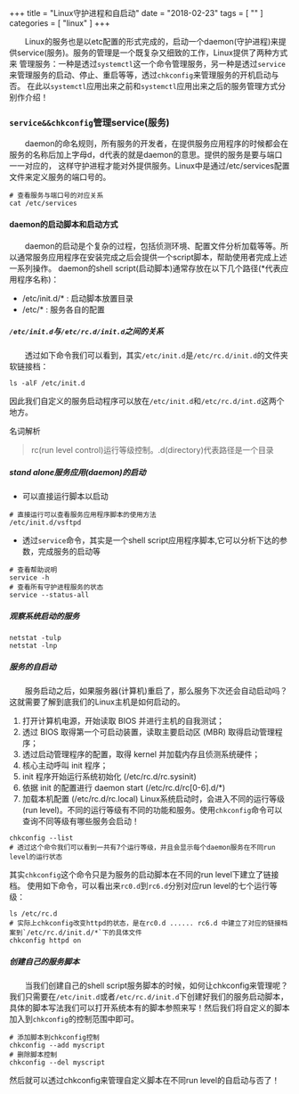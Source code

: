 +++
title = "Linux守护进程和自启动"
date = "2018-02-23"
tags = [ "" ]
categories = [ "linux" ]
+++

　　Linux的服务也是以etc配置的形式完成的，启动一个daemon(守护进程)来提供service(服务)。服务的管理是一个既复杂又细致的工作，Linux提供了两种方式来
管理服务：一种是透过`systemctl`这一个命令管理服务，另一种是透过`service`来管理服务的启动、停止、重启等等，透过`chkconfig`来管理服务的开机启动与否。
在此以`systemctl`应用出来之前和`systemctl`应用出来之后的服务管理方式分别作介绍！
<!--more-->
### `service&&chkconfig`管理service(服务)

　　daemon的命名规则，所有服务的开发者，在提供服务应用程序的时候都会在服务的名称后加上字母d，d代表的就是daemon的意思。提供的服务是要与端口一一对应的，
这样守护进程才能对外提供服务。Linux中是通过/etc/services配置文件来定义服务的端口号的。

``` shell
# 查看服务与端口号的对应关系
cat /etc/services
```

#### daemon的启动脚本和启动方式

　　daemon的启动是个复杂的过程，包括侦测环境、配置文件分析加载等等。所以通常服务应用程序在安装完成之后会提供一个script脚本，帮助使用者完成上述一系列操作。
daemon的shell script(启动脚本)通常存放在以下几个路径(*代表应用程序名称)：
* /etc/init.d/* : 启动脚本放置目录
* /etc/* : 服务各自的配置

##### `/etc/init.d`与`/etc/rc.d/init.d`之间的关系

　　透过如下命令我们可以看到，其实`/etc/init.d`是`/etc/rc.d/init.d`的文件夹软链接档：

``` shell
ls -alF /etc/init.d
```

因此我们自定义的服务启动程序可以放在`/etc/init.d`和`/etc/rc.d/int.d`这两个地方。

名词解析
> rc(run level control)运行等级控制。.d(directory)代表路径是一个目录

##### stand alone服务应用(daemon)的启动

* 可以直接运行脚本以启动
``` shell
# 直接运行可以查看服务应用程序脚本的使用方法
/etc/init.d/vsftpd 
```

* 透过`service`命令，其实是一个shell script应用程序脚本,它可以分析下达的参数，完成服务的启动等
``` shell
# 查看帮助说明
service -h
# 查看所有守护进程服务的状态
service --status-all
```

##### 观察系统启动的服务

``` shell
netstat -tulp
netstat -lnp
```

##### 服务的自启动

　　服务启动之后，如果服务器(计算机)重启了，那么服务下次还会自动启动吗？这就需要了解到底我们的Linux主机是如何启动的。
1. 打开计算机电源，开始读取 BIOS 并进行主机的自我测试；
2. 透过 BIOS 取得第一个可启动装置，读取主要启动区 (MBR) 取得启动管理程序；
3. 透过启动管理程序的配置，取得 kernel 并加载内存且侦测系统硬件；
4. 核心主动呼叫 init 程序；
5. init 程序开始运行系统初始化 (/etc/rc.d/rc.sysinit)
6. 依据 init 的配置进行 daemon start (/etc/rc.d/rc[0-6].d/*)
7. 加载本机配置 (/etc/rc.d/rc.local)
Linux系统启动时，会进入不同的运行等级(run level)。不同的运行等级有不同的功能和服务。使用`chkconfig`命令可以查询不同等级有哪些服务会启动！
``` shell
chkconfig --list
# 透过这个命令我们可以看到一共有7个运行等级，并且会显示每个daemon服务在不同run level的运行状态
```
其实`chkconfig`这个命令只是为服务的启动脚本在不同的run level下建立了链接档。
使用如下命令，可以看出来`rc0.d`到`rc6.d`分别对应run level的七个运行等级：

``` shell
ls /etc/rc.d
# 实际上chkconfig改变httpd的状态，是在rc0.d ...... rc6.d 中建立了对应的链接档案到`/etc/rc.d/init.d/*`下的具体文件
chkconfig httpd on
```

##### 创建自己的服务脚本

　　当我们创建自己的shell script服务脚本的时候，如何让chkconfig来管理呢？
我们只需要在`/etc/init.d`或者`/etc/rc.d/init.d`下创建好我们的服务启动脚本，具体的脚本写法我们可以打开系统本有的脚本参照来写！然后我们将自定义的脚本
加入到`chkconfig`的控制范围中即可。
``` shell
# 添加脚本到chkconfig控制
chkconfig --add myscript
# 删除脚本控制
chkconfig --del myscript
```
然后就可以透过chkconfig来管理自定义脚本在不同run level的自启动与否了！
